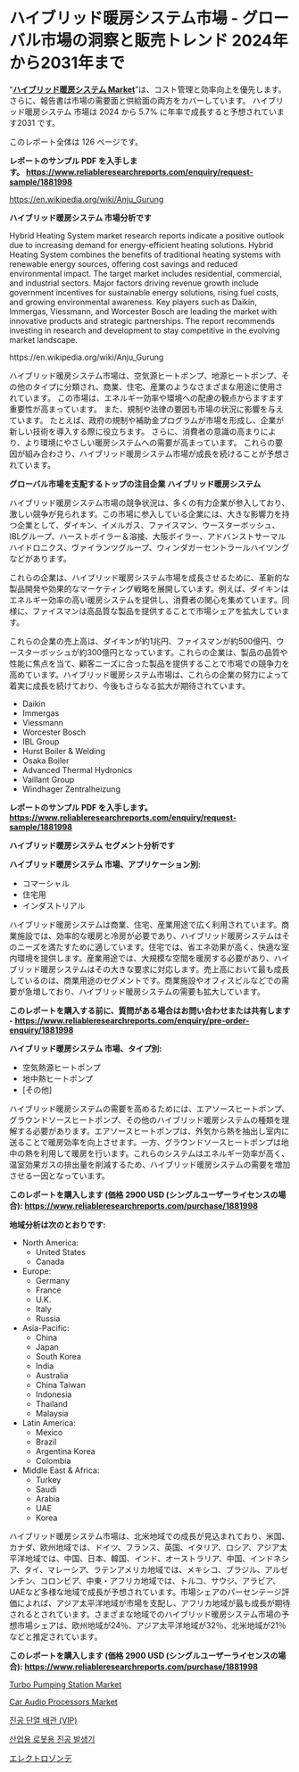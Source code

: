 <p><h1>ハイブリッド暖房システム市場 - グローバル市場の洞察と販売トレンド 2024年から2031年まで</h1></p><p>&ldquo;<strong><a href="https://www.reliableresearchreports.com/hybrid-heating-system-r1881998">ハイブリッド暖房システム Market</a></strong>&rdquo;は、コスト管理と効率向上を優先します。 さらに、報告書は市場の需要面と供給面の両方をカバーしています。 ハイブリッド暖房システム 市場は 2024 から 5.7% に年率で成長すると予想されています2031 です。</p>
<p>このレポート全体は 126 ページです。</p>
<p><strong>レポートのサンプル PDF を入手します。&nbsp;<a href="https://www.reliableresearchreports.com/enquiry/request-sample/1881998">https://www.reliableresearchreports.com/enquiry/request-sample/1881998</a></strong></p>
<p><a href="https://en.wikipedia.org/wiki/Anju_Gurung">https://en.wikipedia.org/wiki/Anju_Gurung</a></p>
<p><strong>ハイブリッド暖房システム 市場分析です</strong></p>
<p><p>Hybrid Heating System market research reports indicate a positive outlook due to increasing demand for energy-efficient heating solutions. Hybrid Heating System combines the benefits of traditional heating systems with renewable energy sources, offering cost savings and reduced environmental impact. The target market includes residential, commercial, and industrial sectors. Major factors driving revenue growth include government incentives for sustainable energy solutions, rising fuel costs, and growing environmental awareness. Key players such as Daikin, Immergas, Viessmann, and Worcester Bosch are leading the market with innovative products and strategic partnerships. The report recommends investing in research and development to stay competitive in the evolving market landscape.</p></p>
<p>https://en.wikipedia.org/wiki/Anju_Gurung</p>
<p><p>ハイブリッド暖房システム市場は、空気源ヒートポンプ、地源ヒートポンプ、その他のタイプに分類され、商業、住宅、産業のようなさまざまな用途に使用されています。 この市場は、エネルギー効率や環境への配慮の観点からますます重要性が高まっています。 また、規制や法律の要因も市場の状況に影響を与えています。 たとえば、政府の規制や補助金プログラムが市場を形成し、企業が新しい技術を導入する際に役立ちます。 さらに、消費者の意識の高まりにより、より環境にやさしい暖房システムへの需要が高まっています。 これらの要因が組み合わさり、ハイブリッド暖房システム市場が成長を続けることが予想されています。</p></p>
<p><strong>グローバル市場を支配するトップの注目企業 ハイブリッド暖房システム</strong></p>
<p><p>ハイブリッド暖房システム市場の競争状況は、多くの有力企業が参入しており、激しい競争が見られます。この市場に参入している企業には、大きな影響力を持つ企業として、ダイキン、イメルガス、ファイスマン、ウースターボッシュ、IBLグループ、ハーストボイラー＆溶接、大阪ボイラー、アドバンストサーマルハイドロニクス、ヴァイランツグループ、ウィンダガーセントラールハイツングなどがあります。</p><p>これらの企業は、ハイブリッド暖房システム市場を成長させるために、革新的な製品開発や効果的なマーケティング戦略を展開しています。例えば、ダイキンはエネルギー効率の高い暖房システムを提供し、消費者の関心を集めています。同様に、ファイスマンは高品質な製品を提供することで市場シェアを拡大しています。</p><p>これらの企業の売上高は、ダイキンが約1兆円、ファイスマンが約500億円、ウースターボッシュが約300億円となっています。これらの企業は、製品の品質や性能に焦点を当て、顧客ニーズに合った製品を提供することで市場での競争力を高めています。ハイブリッド暖房システム市場は、これらの企業の努力によって着実に成長を続けており、今後もさらなる拡大が期待されています。</p></p>
<p><ul><li>Daikin</li><li>Immergas</li><li>Viessmann</li><li>Worcester Bosch</li><li>IBL Group</li><li>Hurst Boiler & Welding</li><li>Osaka Boiler</li><li>Advanced Thermal Hydronics</li><li>Vaillant Group</li><li>Windhager Zentralheizung</li></ul></p>
<p><strong>レポートのサンプル PDF を入手します。 <a href="https://www.reliableresearchreports.com/enquiry/request-sample/1881998">https://www.reliableresearchreports.com/enquiry/request-sample/1881998</a></strong></p>
<p><strong>ハイブリッド暖房システム セグメント分析です</strong></p>
<p><strong>ハイブリッド暖房システム 市場、アプリケーション別:</strong></p>
<p><ul><li>コマーシャル</li><li>住宅用</li><li>インダストリアル</li></ul></p>
<p><p>ハイブリッド暖房システムは商業、住宅、産業用途で広く利用されています。商業施設では、効率的な暖房と冷房が必要であり、ハイブリッド暖房システムはそのニーズを満たすために適しています。住宅では、省エネ効果が高く、快適な室内環境を提供します。産業用途では、大規模な空間を暖房する必要があり、ハイブリッド暖房システムはその大きな要求に対応します。売上高において最も成長しているのは、商業用途のセグメントです。商業施設やオフィスビルなどでの需要が急増しており、ハイブリッド暖房システムの需要も拡大しています。</p></p>
<p><strong>このレポートを購入する前に、質問がある場合はお問い合わせまたは共有します - <a href="https://www.reliableresearchreports.com/enquiry/pre-order-enquiry/1881998">https://www.reliableresearchreports.com/enquiry/pre-order-enquiry/1881998</a></strong></p>
<p><strong>ハイブリッド暖房システム 市場、タイプ別:</strong></p>
<p><ul><li>空気熱源ヒートポンプ</li><li>地中熱ヒートポンプ</li><li>[その他]</li></ul></p>
<p><p>ハイブリッド暖房システムの需要を高めるためには、エアソースヒートポンプ、グラウンドソースヒートポンプ、その他のハイブリッド暖房システムの種類を理解する必要があります。エアソースヒートポンプは、外気から熱を抽出し室内に送ることで暖房効率を向上させます。一方、グラウンドソースヒートポンプは地中の熱を利用して暖房を行います。これらのシステムはエネルギー効率が高く、温室効果ガスの排出量を削減するため、ハイブリッド暖房システムの需要を増加させる一因となっています。</p></p>
<p><strong>このレポートを購入します (価格 2900 USD (シングルユーザーライセンスの場合): <a href="https://www.reliableresearchreports.com/purchase/1881998">https://www.reliableresearchreports.com/purchase/1881998</a></strong></p>
<p><strong>地域分析は次のとおりです:</strong></p>
<p><ul>
    <li>
        North America:
        <ul>
            <li>United States</li>
            <li>Canada</li>
        </ul>
    </li>
    <li>
        Europe:
        <ul>
            <li>Germany</li>
            <li>France</li>
            <li>U.K.</li>
            <li>Italy</li>
            <li>Russia</li>
        </ul>
    </li>
    <li>
        Asia-Pacific:
        <ul>
            <li>China</li>
            <li>Japan</li>
            <li>South Korea</li>
            <li>India</li>
            <li>Australia</li>
            <li>China Taiwan</li>
            <li>Indonesia</li>
            <li>Thailand</li>
            <li>Malaysia</li>
        </ul>
    </li>
    <li>
        Latin America:
        <ul>
            <li>Mexico</li>
            <li>Brazil</li>
            <li>Argentina Korea</li>
            <li>Colombia</li>
        </ul>
    </li>
    <li>
        Middle East & Africa:
        <ul>
            <li>Turkey</li>
            <li>Saudi</li>
            <li>Arabia</li>
            <li>UAE</li>
            <li>Korea</li>
        </ul>
    </li>
    </ul></p>
<p><p>ハイブリッド暖房システム市場は、北米地域での成長が見込まれており、米国、カナダ、欧州地域では、ドイツ、フランス、英国、イタリア、ロシア、アジア太平洋地域では、中国、日本、韓国、インド、オーストラリア、中国、インドネシア、タイ、マレーシア、ラテンアメリカ地域では、メキシコ、ブラジル、アルゼンチン、コロンビア、中東・アフリカ地域では、トルコ、サウジ、アラビア、UAEなど多様な地域で成長が予想されています。市場シェアのパーセンテージ評価によれば、アジア太平洋地域が市場を支配し、アフリカ地域が最も成長が期待されるとされています。さまざまな地域でのハイブリッド暖房システム市場の予想市場シェアは、欧州地域が24％、アジア太平洋地域が32％、北米地域が21％などと推定されています。</p></p>
<p><strong>このレポートを購入します (価格 2900 USD (シングルユーザーライセンスの場合): <a href="https://www.reliableresearchreports.com/purchase/1881998">https://www.reliableresearchreports.com/purchase/1881998</a></strong></p>
<p><p><a href="https://medium.com/@sally.slat78543/turbo-pumping-station-market-industry-trends-and-forecast-for-period-from-2024-to-2031-9bff46eeb541">Turbo Pumping Station Market</a></p><p><a href="https://www.linkedin.com/pulse/global-car-audio-processors-market-size-expected-reach-cagr-hc5lc?trackingId=86EsOcA%2BQ9SlV8MKyeGiMw%3D%3D">Car Audio Processors Market</a></p><p><a href="https://github.com/Nicolasrown5/Market-Research-Report-List-2/blob/main/268253291439.md">진공 단열 배관 (VIP)</a></p><p><a href="https://github.com/rcabello548/Market-Research-Report-List-3/blob/main/765312191438.md">산업용 로봇용 진공 발생기</a></p><p><a href="https://github.com/TerrellConn/Market-Research-Report-List-3/blob/main/649583773481.md">エレクトロゾンデ</a></p></p>